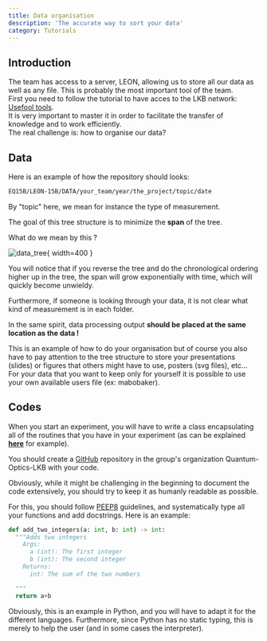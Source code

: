 ```yaml
---
title: Data organisation
description: 'The accurate way to sort your data'
category: Tutorials
---
```


## Introduction

The team has access to a server, LEON, allowing us to store all our data as well as any file. This is probably the most important tool of the team.  
First you need to follow the tutorial to have acces to the LKB network: 
[Usefool tools](/starting-package/tools).  
It is very important to master it in order to facilitate the transfer of knowledge and to work efficiently.  
The real challenge is: how to organise our data?

## Data
Here is an example of how the repository should looks:
  </code-block>

  ```bash
  EQ15B/LEON-15B/DATA/your_team/year/the_project/topic/date
  ```

  </code-block>

By "topic" here, we mean for instance the type of measurement.

The goal of this tree structure is to minimize the **span** of the tree.

What do we mean by this ? 

![data_tree](/assets/img/StartingPackage/tools/data_tree.png){ width=400 }

You will notice that if you reverse the tree and do the chronological ordering higher up in the tree, the span will grow exponentially with time, which will quickly become unwieldy.

Furthermore, if someone is looking through your data, it is not clear what kind of measurement is in each folder.

In the same spirit, data processing output **should be placed at the same location as the data !**

This is an example of how to do your organisation but of course you also have to pay attention to the tree structure to store your presentations (slides) or figures that others might have to use, posters (svg files), etc...  
For your data that you want to keep only for yourself it is possible to use your own available users file (ex: mabobaker).  

## Codes

When you start an experiment, you will have to write a class encapsulating all of the routines that you have in your experiment (as can be explained [**here**](/programming/) for example).

You should create a [GitHub](/starting-package/tools#github) repository in the group's organization Quantum-Optics-LKB with your code.

Obviously, while it might be challenging in the beginning to document the code extensively, you should try to keep it as humanly readable as possible.

For this, you should follow [PEEP8](https://peps.python.org/pep-0008/) guidelines, and systematically type all your functions and add docstrings.
Here is an example:

```python
def add_two_integers(a: int, b: int) -> int:
  """Adds two integers
    Args:
      a (int): The first integer
      b (int): The second integer
    Returns:
      int: The sum of the two numbers

  """
  return a+b
```

Obviously, this is an example in Python, and you will have to adapt it for the different languages. Furthermore, since Python has no static typing, this is merely to help the user (and in some cases the interpreter).
